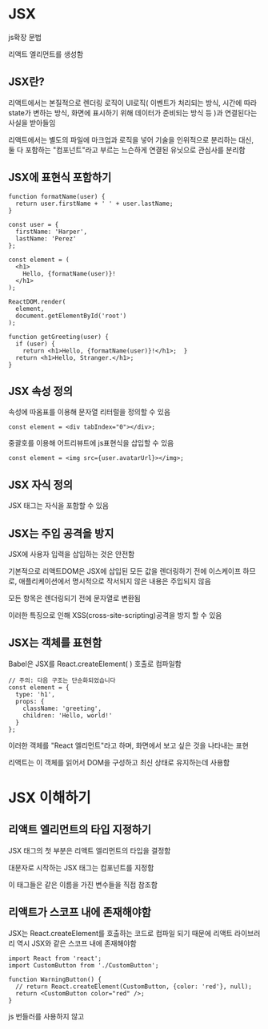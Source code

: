 # JSX

js확장 문법

리액트 엘리먼트를 생성함

## JSX란?

리액트에서는 본질적으로 렌더링 로직이 UI로직( 이벤트가 처리되는 방식, 시간에 따라 state가 변하는 방식, 화면에 표시하기 위해 데이터가 준비되는 방식 등 )과 연결된다는 사실을 받아들임

리액트에서는 별도의 파일에 마크업과 로직을 넣어 기술을 인위적으로 분리하는 대신, 둘 다 포함하는 "컴포넌트"라고 부르는 느슨하게 연결된 유닛으로 관심사를 분리함

## JSX에 표현식 포함하기

```
function formatName(user) {
  return user.firstName + ' ' + user.lastName;
}

const user = {
  firstName: 'Harper',
  lastName: 'Perez'
};

const element = (
  <h1>
    Hello, {formatName(user)}!
  </h1>
);

ReactDOM.render(
  element,
  document.getElementById('root')
);
```

```
function getGreeting(user) {
  if (user) {
    return <h1>Hello, {formatName(user)}!</h1>;  }
  return <h1>Hello, Stranger.</h1>;
}
```

## JSX 속성 정의

속성에 따옴표를 이용해 문자열 리터럴을 정의할 수 있음

```
const element = <div tabIndex="0"></div>;
```

중괄호를 이용해 어트리뷰트에 js표현식을 삽입할 수 있음

```
const element = <img src={user.avatarUrl}></img>;
```

## JSX 자식 정의

JSX 태그는 자식을 포함할 수 있음

## JSX는 주입 공격을 방지

JSX에 사용자 입력을 삽입하는 것은 안전함

기본적으로 리액트DOM은 JSX에 삽입된 모든 값을 렌더링하기 전에 이스케이프 하므로, 애플리케이션에서 명시적으로 작서되지 않은 내용은 주입되지 않음

모든 항목은 렌더링되기 전에 문자열로 변환됨

이러한 특징으로 인해 XSS(cross-site-scripting)공격을 방지 할 수 있음

## JSX는 객체를 표현함

Babel은 JSX를 React.createElement( ) 호출로 컴파일함

```
// 주의: 다음 구조는 단순화되었습니다
const element = {
  type: 'h1',
  props: {
    className: 'greeting',
    children: 'Hello, world!'
  }
};
```

이러한 객체를 "React 엘리먼트"라고 하며, 화면에서 보고 싶은 것을 나타내는 표현

리액트는 이 객체를 읽어서 DOM을 구성하고 최신 상태로 유지하는데 사용함

# JSX 이해하기

## 리액트 엘리먼트의 타입 지정하기

JSX 태그의 첫 부분은 리액트 엘리먼트의 타입을 결정함

대문자로 시작하는 JSX 태그는 컴포넌트를 지정함

이 태그들은 같은 이름을 가진 변수들을 직접 참조함

## 리액트가 스코프 내에 존재해야함

JSX는 React.createElement를 호출하는 코드로 컴파일 되기 때문에 리액트 라이브러리 역시 JSX와 같은 스코프 내에 존재해야함

```
import React from 'react';
import CustomButton from './CustomButton';

function WarningButton() {
  // return React.createElement(CustomButton, {color: 'red'}, null);
  return <CustomButton color="red" />;
}
```

js 번들러를 사용하지 않고 <script> 태그를 통해 리액트를 불러왔다면 리액트는 전역 변수로 존재하기 때문에 별도로 불러올 필요가 없음

## JSX 타입을 위한 점 표기법 사용

JSX 내에서도 점 표기법을 사용하여 리액트 컴포넌트를 참조할 수 있음

이 방법은 하나의 모듈에서 복수의 리액트 컴포넌트들을 export하는 경우에 편리하게 사용 가능

```
import React from 'react';

const MyComponents = {
  DatePicker: function DatePicker(props) {
    return <div>Imagine a {props.color} datepicker here.</div>;
  }
}

function BlueDatePicker() {
  return <MyComponents.DatePicker color="blue" />;
}
```

## 사용자 정의 컴포넌트는 반드시 대문자로 시작

엘리먼트가 소문자로 시작하는 경우에는 `<div>` 나 `<span>` 같은 내장 컴포넌트를 뜻하며 'div', 'span'과 같은 문자열 형태로 React.createElement에 전달됨

`<Foo />`와 같이 대문자로 시작하는 타입들은 React.createElement(Foo)의 형태로 컴파일 되며 js 파일내에 사용자가 정의했거나 import한 컴포넌트를 가리킴

## 실행 중에 타입 선택하기

리액트 엘리먼트 타입에 일반적인 표현식은 사용할 수 없음

만약 엘리먼트 타입을 지정할 때 일반적인 표현식을 사용하고자 하면 대문자로 시작하는 변수에 배정한 후 사용할 수 있음

```
import React from 'react';
import { PhotoStory, VideoStory } from './stories';

const components = {
  photo: PhotoStory,
  video: VideoStory
};

function Story(props) {
  // 올바른 사용법입니다! 대문자로 시작하는 변수는 JSX 타입으로 사용할 수 있습니다.
  const SpecificStory = components[props.storyType];
  return <SpecificStory story={props.story} />;
}
```

## JSX 안에서의 prop 사용

### JavaScript Expressions as Props

if 구문과 for 루프는 js표현식이 아니기 때문에 JSX안에서 그대로 사용할 수 없음

```
function NumberDescriber(props) {
  let description;
  if (props.number % 2 == 0) {
    description = <strong>even</strong>;
  } else {
    description = <i>odd</i>;
  }
  return <div>{props.number} is an {description} number</div>;
}
```

### 문자열 리터럴

문자열 리터럴은 prop으로 넘겨줄 수 있음

문자열 리터럴을 넘겨줄 때, 그 값은 HTML 이스케이프 처리가 되지 않음

### Props의 기본값은 "True"

prop에 어떤 값도 넘기지 않을 경우, 기본값은 true

일반덕으로 prop에 대한 값을 전달하지 않는 것을 권장 ⇒ **ES6 object shorthand**와 헷갈릴수 있음

### 속성 펼치기

prop에 해당하는 객체를 이미 가지고 있다면 ...를 "전개" 연산자로 사용해 전체 객체를 그대로 넘겨줄 수 있음

```
function App1() {
  return <Greeting firstName="Ben" lastName="Hector" />;
}

function App2() {
  const props = {firstName: 'Ben', lastName: 'Hector'};
  return <Greeting {...props} />;}
```

두 컴포넌트는 동일

전개 연산자는 유용하지만 불필요한 prop을 컴포넌트에 넘기거나 유효하지 않은 HTML 속성들을 DOM에 넘기기도함

## JSX에서 자식 다루기

여는 태그와 닫는 태그가 있는 JSX 표현에서 두 태그 사이의 내용은 props.chidren이라는 특수한 prop으로 넘겨지는데 넘기는 방법은 여러가지가 있음

### 문자열 리터럴

여는 태그와 닫는 태그 사이에 문자열 리터럴을 넣을 수 있고 이때 props.chidren은 그 문자열이 됨

이는 HTML 내장 엘리먼트에 유용함

JSX는 각 줄의 처음과 끝에 있는 공백을 제거함 빈줄도 제거함

태그에 붙어있는 개행도 제거되며 문자열 리터럴 중가에 있는 개행은 한개의 공백으로 대체됨

### JSX를 자식으로 사용하기

JSX엘리먼트를 자식으로 넘겨줄 수 있음 중첩된 컴포넌트를 보여줄 때 유용함

```
render() {
  // 리스트 아이템들을 추가적인 엘리먼트로 둘러쌀 필요 없습니다!
  return [
    // key 지정을 잊지 마세요 :)
    <li key="A">First item</li>,
    <li key="B">Second item</li>,
    <li key="C">Third item</li>,
  ];
}
```

### js 표현식을 자식으로 사용하기

{ }으로 감싸서 js 표현식도 자식으로 넘길 수 있음

```
function Item(props) {
  return <li>{props.message}</li>;
}

function TodoList() {
  const todos = ['finish doc', 'submit pr', 'nag dan to review'];
  return (
    <ul>
      {todos.map((message) => <Item key={message} message={message}
 />)}
    </ul>
   );
}
```

### 함수를 자식으로 사용하기

보통 JSX에 삽입된 js표현식은 문자열, React 엘리먼트 혹은 이들의 배열로 환산됨

하지만 props.chidren은 다른 prop들과 마찬가지로 리액트가 렌더링 할 수 있는 데이터의 형태뿐만 아니라 어떤 형태의 데이터도 넘겨질 수 있음

직접 만든 컴포넌트에 넘겨지는 자식들은 렌더되기 전에 리액트가 이해할 수 있는 형태로 변환된다면 어떤것이든 넘겨질 수 있음( 일반적이지는 않지만 사용할 수는 있음 )

### boolean, null, undefined는 무시됨

유효한 자식이지만 그저 렌더링이 되지 않을 뿐

⇒ 조건부 렌더링 할 때 유용함

한가지 주의할 점은 0 과같은 falsy한 값들은 리액트가 렌더링한다는 점

false, true, null, undefined 같은 값을 출력하고 싶다면 문자열로 전환해야함

